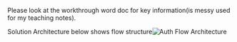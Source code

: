 Please look at the workthrough word doc for key information(is messy used for my teaching notes).

Solution Architecture below shows flow structure![Auth Flow Architecture](https://user-images.githubusercontent.com/35974973/131498312-3a0843a1-2dfc-4ce4-ac4a-cfa54542a3a6.png)
